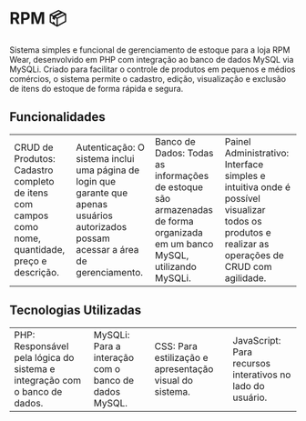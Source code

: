 # RPM 📦

Sistema simples e funcional de gerenciamento de estoque para a loja RPM Wear, desenvolvido em PHP com integração ao banco de dados MySQL via MySQLi. Criado para facilitar o controle de produtos em pequenos e médios comércios, o sistema permite o cadastro, edição, visualização e exclusão de itens do estoque de forma rápida e segura.

## Funcionalidades
<table>
  <td>CRUD de Produtos: Cadastro completo de itens com campos como nome, quantidade, preço e descrição.</td>
  <td>Autenticação: O sistema inclui uma página de login que garante que apenas usuários autorizados possam acessar a área de gerenciamento.</td>
  <td>Banco de Dados: Todas as informações de estoque são armazenadas de forma organizada em um banco MySQL, utilizando MySQLi.</td>
  <td>Painel Administrativo: Interface simples e intuitiva onde é possível visualizar todos os produtos e realizar as operações de CRUD com agilidade.</td>
</table>

## Tecnologias Utilizadas
<table>
  <td>PHP: Responsável pela lógica do sistema e integração com o banco de dados.</td>
  <td>MySQLi: Para a interação com o banco de dados MySQL.</td>
  <td>CSS: Para estilização e apresentação visual do sistema.</td>
  <td>JavaScript: Para recursos interativos no lado do usuário.</td>
</table>
